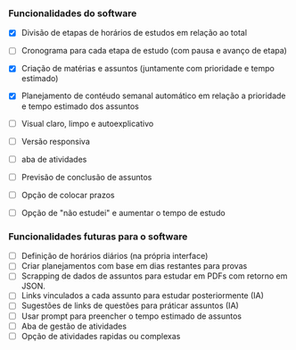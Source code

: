 ### Funcionalidades do software

- [x] Divisão de etapas de horários de estudos em relação ao total
- [ ] Cronograma para cada etapa de estudo (com pausa e avanço de etapa)
- [x] Criação de matérias e assuntos (juntamente com prioridade e tempo estimado)
- [x] Planejamento de contéudo semanal automático em relação a prioridade e tempo estimado dos assuntos
- [ ] Visual claro, limpo e autoexplicativo
- [ ] Versão responsiva
- [ ] aba de atividades
- [ ] Previsão de conclusão de assuntos
- [ ] Opção de colocar prazos
- [ ] Opção de "não estudei" e aumentar o tempo de estudo


### Funcionalidades futuras para o software
- [ ] Definição de horários diários (na própria interface)
- [ ] Criar planejamentos com base em dias restantes para provas
- [ ] Scrapping de dados de assuntos para estudar em PDFs com retorno em JSON.
- [ ] Links vinculados a cada assunto para estudar posteriormente (IA)
- [ ] Sugestões de links de questões para práticar assuntos (IA)
- [ ] Usar prompt para preencher o tempo estimado de assuntos
- [ ] Aba de gestão de atividades
- [ ] Opção de atividades rapidas ou complexas

